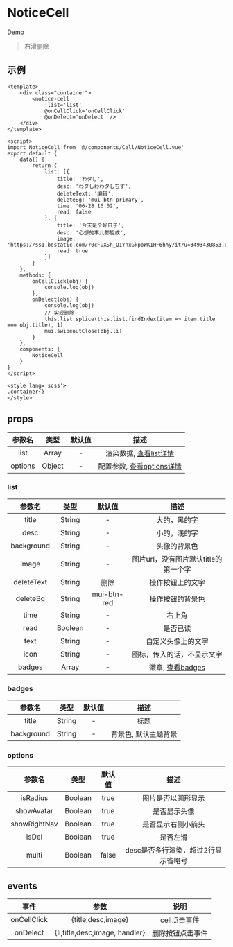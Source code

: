 # NoticeCell
[Demo](http://infozx.gitee.io/infozx_temp/dist/module/noticeCell.html)
> 右滑删除

## 示例
``` vue{11}
<template>
	<div class="container">
		<notice-cell
			:list='list'
			@onCellClick='onCellClick'
			@onDelect='onDelect' />
	</div>
</template>

<script>
import NoticeCell from '@/components/Cell/NoticeCell.vue'
export default {
	data() {
		return {
			list: [{
				title: 'わタし',
				desc: 'わタしわわタしぢす',
				deleteText: '编辑',
				deleteBg: 'mui-btn-primary',
				time: '06-28 16:02',
				read: false
			}, {
				title: '今天是个好日子',
				desc: '心想的事儿都能成',
				image: 'https://ss1.bdstatic.com/70cFuXSh_Q1YnxGkpoWK1HF6hhy/it/u=3493430853,691568102&fm=27&gp=0.jpg',
				read: true
			}]
		}
	},
	methods: {
		onCellClick(obj) {
			console.log(obj)
		},
		onDelect(obj) {
			console.log(obj)
			// 实现删除
			this.list.splice(this.list.findIndex(item => item.title === obj.title), 1)
			mui.swipeoutClose(obj.li)
		}
	},
	components: {
		NoticeCell
	}
}
</script>

<style lang='scss'>
.container{}
</style>
```

## props
|参数名|类型|默认值|描述|
|:---:|:---:|:---:|:---:|
|list|Array|-|渲染数据, [查看list详情](#list)|
|options|Object|-|配置参数, [查看options详情](#options)|

### list
|参数名|类型|默认值|描述|
|:---:|:---:|:---:|:---:|
|title|String|-|大的，黑的字|
|desc|String|-|小的，浅的字|
|background|String|-|头像的背景色|
|image|String|-|图片url，没有图片默认title的第一个字|
|deleteText|String|删除|操作按钮上的文字|
|deleteBg|String|mui-btn-red|操作按钮的背景色|
|time|String|-|右上角|
|read|Boolean|-|是否已读|
|text|String|-|自定义头像上的文字|
|icon|String|-|图标，传入的话，不显示文字|
|badges|Array|-|徽章, [查看badges](#badges)|

### badges
|参数名|类型|默认值|描述|
|:---:|:---:|:---:|:---:|
|title|String|-|标题|
|background|String|-|背景色, 默认主题背景|

### options
|参数名|类型|默认值|描述|
|:---:|:---:|:---:|:---:|
|isRadius|Boolean|true|图片是否以圆形显示|
|showAvatar|Boolean|true|是否显示头像|
|showRightNav|Boolean|true|是否显示右侧小箭头|
|isDel|Boolean|true|是否左滑|
|multi|Boolean|false|desc是否多行渲染，超过2行显示省略号|

## events
|事件|参数|说明|
|:---:|:---:|:---:|
|onCellClick|{title,desc,image}|cell点击事件|
|onDelect|{li,title,desc,image, handler}|删除按钮点击事件|